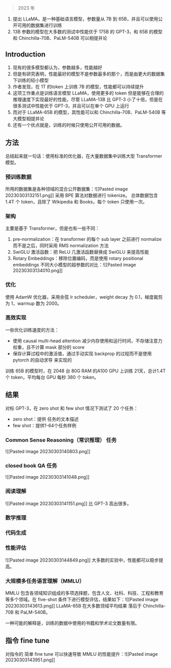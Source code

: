 > 2023 年
1. 提出 LLaMA，是一种基础语言模型，参数量从 7B 到 65B，并且可以使用公开可用的数据集进行训练
2. 13B 参数的模型在大多数的测试中性能优于 175B 的 GPT-3，和 65B 的模型和 Chinchilla-70B、PaLM-540B 可以相提并论

## Introduction

1. 现有的很多模型都认为，参数越多，性能越好
2. 但是有研究表明，性能最好的模型不是参数最多的那个，而是由更大的数据集下训练的较小模型
3. 作者发现，在 1T 的token 上训练 7B 的模型，性能都可以持续提升
4. 这项工作重点是训练语言模型 LLaMA，使用更多的 token 但是能够在合理的推理速度下实现最好的性能，尽管 LLaMA-13B 比 GPT-3 小了十倍，但是在很多测试中性能优于 GPT-3，并且可以在单个 GPU 上运行
5. 而对于 LLaMA-65B 的模型，其性能可以和  Chinchilla-70B、PaLM-540B 等大模型相提并论
6. 还有一个优点就是，训练的时候只使用公开可用的数据。

## 方法
总结起来就一句话：使用标准的优化器，在大量数据集中训练大型 Transformer 模型。

### 预训练数据
所用的数据集是各种领域的混合公开数据集：![[Pasted image 20230303132151.png]]
采用 BPE 算法对数据进行 tokenize。
总体数据包含 1.4T 个 token，且除了 Wikipedia 和 Books，每个 token 只使用一次。

### 架构
主要是基于 Transformer，但是也有一些不同：
1. pre-normalization：在 transformer 的每个 sub layer 之前进行 normalize 而不是之后，同时采用 RMS normalization 方法
2. SwiGLU 激活函数：把 ReLU 几激活函数替换成 SwiGLU 来提高性能
3. Rotary Embeddings：移除位置编码，而是使用 rotary positional embeddings
不同大小模型的超参数的对比：![[Pasted image 20230303134010.png]]

### 优化
使用 AdamW 优化器，采用余弦 lr scheduler，weight decay 为 0.1，梯度裁剪为 1，warmup 数为 2000。

### 高效实现
一些优化训练速度的方法：
+ 使用 causal multi-head attention 减少内存使用和运行时间，不存储注意力权重，且不计算 mask 部分的 score 
+ 保存计算过程中的激活值，通过手动实现 backprop 的过程而不是使用 pytorch 的自动求导 来实现的

训练 65B 的模型时，在 2048 台 80G RAM 的A100 GPU 上训练 21天，总计1.4T 个 token，平均每台 GPU 每秒 380 个 token。

## 结果
对标 GPT-3，在 zero shot 和 few shot 情况下测试了 20 个任务：
+ zero shot：提供 任务的文本描述
+ few shot：提供1-64个任务样例

### Common Sense Reasoning（常识推理） 任务
![[Pasted image 20230303140803.png]]

### closed book QA 任务
![[Pasted image 20230303141048.png]]

### 阅读理解
![[Pasted image 20230303141151.png]]
比 GPT-3 高出很多。

### 数学推理

### 代码生成

### 性能评估
![[Pasted image 20230303144849.png]]
大多数的实验中，性能都可以稳步提高。


### 大规模多任务语言理解（MMLU）
MMLU 包含各领域知识组成的多项选择题，包含人文、社科、科技、工程和教育等多个领域。在 five-shot 条件下进行模型评估，结果如下：![[Pasted image 20230303143613.png]]
LLaMA-65B 在大多数领域平均结果 落后于 Chinchilla-70B 和 PaLM-540B。

一种可能的解释是，训练的数据中使用的书籍和学术论文数量有限。

## 指令 fine tune

对指令的 简单 fine tune 可以快速导致 MMLU 的性能提升：![[Pasted image 20230303143951.png]]



